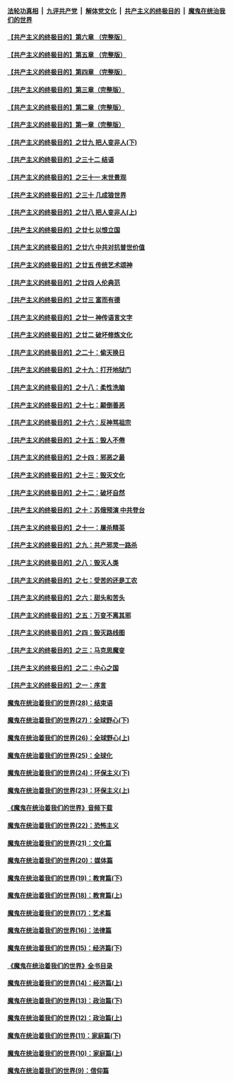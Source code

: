 

####  [法轮功真相](../../../../basic/blob/master/README.md?t=04272301) &nbsp;|&nbsp; [九评共产党](../../../../9ping.md/blob/master/README.md?t=04272301) &nbsp;|&nbsp; [解体党文化](../../../../jtdwh.md/blob/master/README.md?t=04272301)  &nbsp;|&nbsp; [共产主义的终极目的](../../../../gczydzjmd.md/blob/master/README.md?t=04272301) &nbsp;|&nbsp; [魔鬼在统治我们的世界](../../../../mgztzwmdsj.md/blob/master/README.md?t=04272301) 

#### [【共产主义的终极目的】第六章 （完整版）](../pages/nsc422/n11428913.md?t=04272301) 

#### [【共产主义的终极目的】第五章 （完整版）](../pages/nsc422/n11428912.md?t=04272301) 

#### [【共产主义的终极目的】第四章 （完整版）](../pages/nsc422/n11428907.md?t=04272301) 

#### [【共产主义的终极目的】第三章（完整版）](../pages/nsc422/n11428848.md?t=04272301) 

#### [【共产主义的终极目的】第二章（完整版）](../pages/nsc422/n11428831.md?t=04272301) 

#### [【共产主义的终极目的】第一章（完整版）](../pages/nsc422/n11417651.md?t=04272301) 

#### [【共产主义的终极目的】之廿九 把人变非人(下)](../pages/nsc422/n11344140.md?t=04272301) 

#### [【共产主义的终极目的】之三十二 结语](../pages/nsc422/n11360535.md?t=04272301) 

#### [【共产主义的终极目的】之三十一 末世景观](../pages/nsc422/n11351129.md?t=04272301) 

#### [【共产主义的终极目的】之三十 几成狼世界](../pages/nsc422/n11348280.md?t=04272301) 

#### [【共产主义的终极目的】之廿八 把人变非人(上)](../pages/nsc422/n11340492.md?t=04272301) 

#### [【共产主义的终极目的】之廿七 以恨立国](../pages/nsc422/n11336944.md?t=04272301) 

#### [【共产主义的终极目的】之廿六 中共对抗普世价值](../pages/nsc422/n11324785.md?t=04272301) 

#### [【共产主义的终极目的】之廿五 传统艺术颂神](../pages/nsc422/n11296396.md?t=04272301) 

#### [【共产主义的终极目的】之廿四 人伦典范](../pages/nsc422/n11296397.md?t=04272301) 

#### [【共产主义的终极目的】之廿三 富而有德](../pages/nsc422/n11283598.md?t=04272301) 

#### [【共产主义的终极目的】之廿一 神传语言文字](../pages/nsc422/n11263265.md?t=04272301) 

#### [【共产主义的终极目的】之廿二 破坏修炼文化](../pages/nsc422/n11245728.md?t=04272301) 

#### [【共产主义的终极目的】之二十：偷天换日](../pages/nsc422/n11238846.md?t=04272301) 

#### [【共产主义的终极目的】之十九：打开地狱门](../pages/nsc422/n11206376.md?t=04272301) 

#### [【共产主义的终极目的】之十八：柔性洗脑](../pages/nsc422/n11199994.md?t=04272301) 

#### [【共产主义的终极目的】之十七：颠倒善恶](../pages/nsc422/n11179782.md?t=04272301) 

#### [【共产主义的终极目的】之十六：反神骂祖宗](../pages/nsc422/n11166798.md?t=04272301) 

#### [【共产主义的终极目的】之十五：毁人不倦](../pages/nsc422/n11166792.md?t=04272301) 

#### [【共产主义的终极目的】之十四：邪恶之最](../pages/nsc422/n11150249.md?t=04272301) 

#### [【共产主义的终极目的】之十三：毁灭文化](../pages/nsc422/n11135227.md?t=04272301) 

#### [【共产主义的终极目的】之十二：破坏自然](../pages/nsc422/n11135214.md?t=04272301) 

#### [【共产主义的终极目的】之十：苏俄预演 中共登台](../pages/nsc422/n11118424.md?t=04272301) 

#### [【共产主义的终极目的】之十一：屠杀精英](../pages/nsc422/n11118442.md?t=04272301) 

#### [【共产主义的终极目的】之九：共产邪灵一路杀](../pages/nsc422/n11114139.md?t=04272301) 

#### [【共产主义的终极目的】之八：毁灭人类](../pages/nsc422/n11108503.md?t=04272301) 

#### [【共产主义的终极目的】之七：受苦的还是工农](../pages/nsc422/n11101809.md?t=04272301) 

#### [【共产主义的终极目的】之六：甜头和苦头](../pages/nsc422/n11096971.md?t=04272301) 

#### [【共产主义的终极目的】之五：万变不离其邪](../pages/nsc422/n11091285.md?t=04272301) 

#### [【共产主义的终极目的】之四：毁灭路线图](../pages/nsc422/n11086284.md?t=04272301) 

#### [【共产主义的终极目的】之三：马克思魔变](../pages/nsc422/n11061941.md?t=04272301) 

#### [【共产主义的终极目的】之二：中心之国](../pages/nsc422/n11047728.md?t=04272301) 

#### [【共产主义的终极目的】之一：序言](../pages/nsc422/n11086077.md?t=04272301) 

#### [魔鬼在统治着我们的世界(28)：结束语](../pages/nsc422/n10936246.md?t=04272301) 

#### [魔鬼在统治着我们的世界(27)：全球野心(下)](../pages/nsc422/n10928319.md?t=04272301) 

#### [魔鬼在统治着我们的世界(26)：全球野心(上)](../pages/nsc422/n10900318.md?t=04272301) 

#### [魔鬼在统治着我们的世界(25)：全球化](../pages/nsc422/n10788205.md?t=04272301) 

#### [魔鬼在统治着我们的世界(24)：环保主义(下)](../pages/nsc422/n10695307.md?t=04272301) 

#### [魔鬼在统治着我们的世界(23)：环保主义(上)](../pages/nsc422/n10688613.md?t=04272301) 

#### [《魔鬼在统治着我们的世界》音频下载](../pages/nsc422/n10635553.md?t=04272301) 

#### [魔鬼在统治着我们的世界(22)：恐怖主义](../pages/nsc422/n10614727.md?t=04272301) 

#### [魔鬼在统治着我们的世界(21)：文化篇](../pages/nsc422/n10597706.md?t=04272301) 

#### [魔鬼在统治着我们的世界(20)：媒体篇](../pages/nsc422/n10586579.md?t=04272301) 

#### [魔鬼在统治着我们的世界(19)：教育篇(下)](../pages/nsc422/n10564808.md?t=04272301) 

#### [魔鬼在统治着我们的世界(18)：教育篇(上)](../pages/nsc422/n10526970.md?t=04272301) 

#### [魔鬼在统治着我们的世界(17)：艺术篇](../pages/nsc422/n10499093.md?t=04272301) 

#### [魔鬼在统治着我们的世界(16)：法律篇](../pages/nsc422/n10485969.md?t=04272301) 

#### [魔鬼在统治着我们的世界(15)：经济篇(下)](../pages/nsc422/n10469975.md?t=04272301) 

#### [《魔鬼在统治着我们的世界》全书目录](../pages/nsc422/n10464261.md?t=04272301) 

#### [魔鬼在统治着我们的世界(14)：经济篇(上)](../pages/nsc422/n10457370.md?t=04272301) 

#### [魔鬼在统治着我们的世界(13)：政治篇(下)](../pages/nsc422/n10448270.md?t=04272301) 

#### [魔鬼在统治着我们的世界(12)：政治篇(上)](../pages/nsc422/n10444576.md?t=04272301) 

#### [魔鬼在统治着我们的世界(11)：家庭篇(下)](../pages/nsc422/n10440961.md?t=04272301) 

#### [魔鬼在统治着我们的世界(10)：家庭篇(上)](../pages/nsc422/n10435448.md?t=04272301) 

#### [魔鬼在统治着我们的世界(9)：信仰篇](../pages/nsc422/n10432159.md?t=04272301) 


